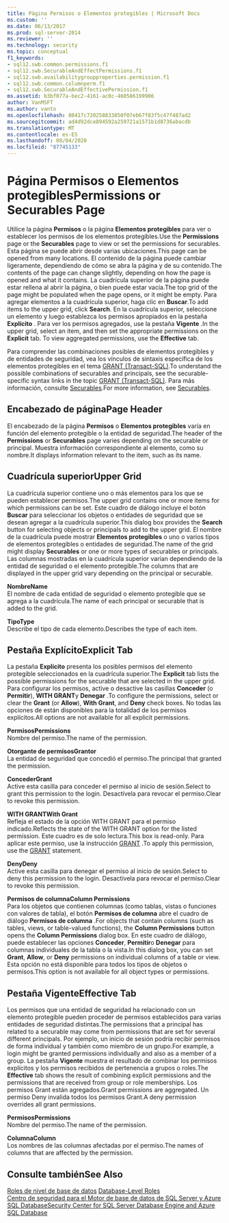 ```yaml
---
title: Página Permisos o Elementos protegibles | Microsoft Docs
ms.custom: ''
ms.date: 06/13/2017
ms.prod: sql-server-2014
ms.reviewer: ''
ms.technology: security
ms.topic: conceptual
f1_keywords:
- sql12.swb.common.permissions.f1
- sql12.swb.SecurableAndEffectPermissions.f1
- sql12.swb.availabilitygroupproperties.permission.f1
- sql12.swb.common.columnperm.f1
- sql12.swb.SecurableAndEffectivePermission.f1
ms.assetid: b3bf077a-bec2-4161-ac0c-460586199906
author: VanMSFT
ms.author: vanto
ms.openlocfilehash: 80417c720258833850f07eb67f83f5c47f487ad2
ms.sourcegitcommit: ad4d92dce894592a259721a1571b1d8736abacdb
ms.translationtype: MT
ms.contentlocale: es-ES
ms.lasthandoff: 08/04/2020
ms.locfileid: "87745133"
---
```

# <a name="permissions-or-securables-page"></a><span data-ttu-id="e2bb7-102">Página Permisos o Elementos protegibles</span><span class="sxs-lookup"><span data-stu-id="e2bb7-102">Permissions or Securables Page</span></span>
  <span data-ttu-id="e2bb7-103">Utilice la página **Permisos** o la página **Elementos protegibles** para ver o establecer los permisos de los elementos protegibles.</span><span class="sxs-lookup"><span data-stu-id="e2bb7-103">Use the **Permissions** page or the **Securables** page to view or set the permissions for securables.</span></span> <span data-ttu-id="e2bb7-104">Esta página se puede abrir desde varias ubicaciones.</span><span class="sxs-lookup"><span data-stu-id="e2bb7-104">This page can be opened from many locations.</span></span> <span data-ttu-id="e2bb7-105">El contenido de la página puede cambiar ligeramente, dependiendo de cómo se abra la página y de su contenido.</span><span class="sxs-lookup"><span data-stu-id="e2bb7-105">The contents of the page can change slightly, depending on how the page is opened and what it contains.</span></span> <span data-ttu-id="e2bb7-106">La cuadrícula superior de la página puede estar rellena al abrir la página, o bien puede estar vacía.</span><span class="sxs-lookup"><span data-stu-id="e2bb7-106">The top grid of the page might be populated when the page opens, or it might be empty.</span></span> <span data-ttu-id="e2bb7-107">Para agregar elementos a la cuadrícula superior, haga clic en **Buscar**.</span><span class="sxs-lookup"><span data-stu-id="e2bb7-107">To add items to the upper grid, click **Search**.</span></span> <span data-ttu-id="e2bb7-108">En la cuadrícula superior, seleccione un elemento y luego establezca los permisos apropiados en la pestaña **Explícito** . Para ver los permisos agregados, use la pestaña **Vigente** .</span><span class="sxs-lookup"><span data-stu-id="e2bb7-108">In the upper grid, select an item, and then set the appropriate permissions on the **Explicit** tab. To view aggregated permissions, use the **Effective** tab.</span></span>  
  
 <span data-ttu-id="e2bb7-109">Para comprender las combinaciones posibles de elementos protegibles y de entidades de seguridad, vea los vínculos de sintaxis específica de los elementos protegibles en el tema [GRANT &#40;Transact-SQL&#41;](/sql/t-sql/statements/grant-transact-sql).</span><span class="sxs-lookup"><span data-stu-id="e2bb7-109">To understand the possible combinations of securables and principals, see the securable-specific syntax links in the topic [GRANT &#40;Transact-SQL&#41;](/sql/t-sql/statements/grant-transact-sql).</span></span> <span data-ttu-id="e2bb7-110">Para más información, consulte [Securables](securables.md).</span><span class="sxs-lookup"><span data-stu-id="e2bb7-110">For more information, see [Securables](securables.md).</span></span>  
  
## <a name="page-header"></a><span data-ttu-id="e2bb7-111">Encabezado de página</span><span class="sxs-lookup"><span data-stu-id="e2bb7-111">Page Header</span></span>  
 <span data-ttu-id="e2bb7-112">El encabezado de la página **Permisos** o **Elementos protegibles** varía en función del elemento protegible o la entidad de seguridad.</span><span class="sxs-lookup"><span data-stu-id="e2bb7-112">The header of the **Permissions** or **Securables** page varies depending on the securable or principal.</span></span> <span data-ttu-id="e2bb7-113">Muestra información correspondiente al elemento, como su nombre.</span><span class="sxs-lookup"><span data-stu-id="e2bb7-113">It displays information relevant to the item, such as its name.</span></span>  
  
## <a name="upper-grid"></a><span data-ttu-id="e2bb7-114">Cuadrícula superior</span><span class="sxs-lookup"><span data-stu-id="e2bb7-114">Upper Grid</span></span>  
 <span data-ttu-id="e2bb7-115">La cuadrícula superior contiene uno o más elementos para los que se pueden establecer permisos.</span><span class="sxs-lookup"><span data-stu-id="e2bb7-115">The upper grid contains one or more items for which permissions can be set.</span></span> <span data-ttu-id="e2bb7-116">Este cuadro de diálogo incluye el botón **Buscar** para seleccionar los objetos o entidades de seguridad que se desean agregar a la cuadrícula superior.</span><span class="sxs-lookup"><span data-stu-id="e2bb7-116">This dialog box provides the **Search** button for selecting objects or principals to add to the upper grid.</span></span> <span data-ttu-id="e2bb7-117">El nombre de la cuadrícula puede mostrar **Elementos protegibles** o uno o varios tipos de elementos protegibles o entidades de seguridad.</span><span class="sxs-lookup"><span data-stu-id="e2bb7-117">The name of the grid might display **Securables** or one or more types of securables or principals.</span></span> <span data-ttu-id="e2bb7-118">Las columnas mostradas en la cuadrícula superior varían dependiendo de la entidad de seguridad o el elemento protegible.</span><span class="sxs-lookup"><span data-stu-id="e2bb7-118">The columns that are displayed in the upper grid vary depending on the principal or securable.</span></span>  
  
 <span data-ttu-id="e2bb7-119">**Nombre**</span><span class="sxs-lookup"><span data-stu-id="e2bb7-119">**Name**</span></span>  
 <span data-ttu-id="e2bb7-120">El nombre de cada entidad de seguridad o elemento protegible que se agrega a la cuadrícula.</span><span class="sxs-lookup"><span data-stu-id="e2bb7-120">The name of each principal or securable that is added to the grid.</span></span>  
  
 <span data-ttu-id="e2bb7-121">**Tipo**</span><span class="sxs-lookup"><span data-stu-id="e2bb7-121">**Type**</span></span>  
 <span data-ttu-id="e2bb7-122">Describe el tipo de cada elemento.</span><span class="sxs-lookup"><span data-stu-id="e2bb7-122">Describes the type of each item.</span></span>  
  
## <a name="explicit-tab"></a><span data-ttu-id="e2bb7-123">Pestaña Explícito</span><span class="sxs-lookup"><span data-stu-id="e2bb7-123">Explicit Tab</span></span>  
 <span data-ttu-id="e2bb7-124">La pestaña **Explícito** presenta los posibles permisos del elemento protegible seleccionados en la cuadrícula superior.</span><span class="sxs-lookup"><span data-stu-id="e2bb7-124">The **Explicit** tab lists the possible permissions for the securable that are selected in the upper grid.</span></span> <span data-ttu-id="e2bb7-125">Para configurar los permisos, active o desactive las casillas **Conceder** (o **Permitir**), **WITH GRANT**y **Denegar** .</span><span class="sxs-lookup"><span data-stu-id="e2bb7-125">To configure the permissions, select or clear the **Grant** (or **Allow**), **With Grant**, and **Deny** check boxes.</span></span> <span data-ttu-id="e2bb7-126">No todas las opciones de están disponibles para la totalidad de los permisos explícitos.</span><span class="sxs-lookup"><span data-stu-id="e2bb7-126">All options are not available for all explicit permissions.</span></span>  
  
 <span data-ttu-id="e2bb7-127">**Permisos**</span><span class="sxs-lookup"><span data-stu-id="e2bb7-127">**Permissions**</span></span>  
 <span data-ttu-id="e2bb7-128">Nombre del permiso.</span><span class="sxs-lookup"><span data-stu-id="e2bb7-128">The name of the permission.</span></span>  
  
 <span data-ttu-id="e2bb7-129">**Otorgante de permisos**</span><span class="sxs-lookup"><span data-stu-id="e2bb7-129">**Grantor**</span></span>  
 <span data-ttu-id="e2bb7-130">La entidad de seguridad que concedió el permiso.</span><span class="sxs-lookup"><span data-stu-id="e2bb7-130">The principal that granted the permission.</span></span>  
  
 <span data-ttu-id="e2bb7-131">**Conceder**</span><span class="sxs-lookup"><span data-stu-id="e2bb7-131">**Grant**</span></span>  
 <span data-ttu-id="e2bb7-132">Active esta casilla para conceder el permiso al inicio de sesión.</span><span class="sxs-lookup"><span data-stu-id="e2bb7-132">Select to grant this permission to the login.</span></span> <span data-ttu-id="e2bb7-133">Desactívela para revocar el permiso.</span><span class="sxs-lookup"><span data-stu-id="e2bb7-133">Clear to revoke this permission.</span></span>  
  
 <span data-ttu-id="e2bb7-134">**WITH GRANT**</span><span class="sxs-lookup"><span data-stu-id="e2bb7-134">**With Grant**</span></span>  
 <span data-ttu-id="e2bb7-135">Refleja el estado de la opción WITH GRANT para el permiso indicado.</span><span class="sxs-lookup"><span data-stu-id="e2bb7-135">Reflects the state of the WITH GRANT option for the listed permission.</span></span> <span data-ttu-id="e2bb7-136">Este cuadro es de solo lectura.</span><span class="sxs-lookup"><span data-stu-id="e2bb7-136">This box is read-only.</span></span> <span data-ttu-id="e2bb7-137">Para aplicar este permiso, use la instrucción [GRANT](/sql/t-sql/statements/grant-transact-sql) .</span><span class="sxs-lookup"><span data-stu-id="e2bb7-137">To apply this permission, use the [GRANT](/sql/t-sql/statements/grant-transact-sql) statement.</span></span>  
  
 <span data-ttu-id="e2bb7-138">**Deny**</span><span class="sxs-lookup"><span data-stu-id="e2bb7-138">**Deny**</span></span>  
 <span data-ttu-id="e2bb7-139">Active esta casilla para denegar el permiso al inicio de sesión.</span><span class="sxs-lookup"><span data-stu-id="e2bb7-139">Select to deny this permission to the login.</span></span> <span data-ttu-id="e2bb7-140">Desactívela para revocar el permiso.</span><span class="sxs-lookup"><span data-stu-id="e2bb7-140">Clear to revoke this permission.</span></span>  
  
 <span data-ttu-id="e2bb7-141">**Permisos de columna**</span><span class="sxs-lookup"><span data-stu-id="e2bb7-141">**Column Permissions**</span></span>  
 <span data-ttu-id="e2bb7-142">Para los objetos que contienen columnas (como tablas, vistas o funciones con valores de tabla), el botón **Permisos de columna** abre el cuadro de diálogo **Permisos de columna** .</span><span class="sxs-lookup"><span data-stu-id="e2bb7-142">For objects that contain columns (such as tables, views, or table-valued functions), the **Column Permissions** button opens the **Column Permissions** dialog box.</span></span> <span data-ttu-id="e2bb7-143">En este cuadro de diálogo, puede establecer las opciones **Conceder**, **Permitir**o **Denegar** para columnas individuales de la tabla o la vista.</span><span class="sxs-lookup"><span data-stu-id="e2bb7-143">In this dialog box, you can set **Grant**, **Allow**, or **Deny** permissions on individual columns of a table or view.</span></span> <span data-ttu-id="e2bb7-144">Esta opción no está disponible para todos los tipos de objetos o permisos.</span><span class="sxs-lookup"><span data-stu-id="e2bb7-144">This option is not available for all object types or permissions.</span></span>  
  
## <a name="effective-tab"></a><span data-ttu-id="e2bb7-145">Pestaña Vigente</span><span class="sxs-lookup"><span data-stu-id="e2bb7-145">Effective Tab</span></span>  
 <span data-ttu-id="e2bb7-146">Los permisos que una entidad de seguridad ha relacionado con un elemento protegible pueden proceder de permisos establecidos para varias entidades de seguridad distintas.</span><span class="sxs-lookup"><span data-stu-id="e2bb7-146">The permissions that a principal has related to a securable may come from permissions that are set for several different principals.</span></span> <span data-ttu-id="e2bb7-147">Por ejemplo, un inicio de sesión podría recibir permisos de forma individual y también como miembro de un grupo.</span><span class="sxs-lookup"><span data-stu-id="e2bb7-147">For example, a login might be granted permissions individually and also as a member of a group.</span></span> <span data-ttu-id="e2bb7-148">La pestaña **Vigente** muestra el resultado de combinar los permisos explícitos y los permisos recibidos de pertenencia a grupos o roles.</span><span class="sxs-lookup"><span data-stu-id="e2bb7-148">The **Effective** tab shows the result of combining explicit permissions and the permissions that are received from group or role memberships.</span></span> <span data-ttu-id="e2bb7-149">Los permisos Grant están agregados.</span><span class="sxs-lookup"><span data-stu-id="e2bb7-149">Grant permissions are aggregated.</span></span> <span data-ttu-id="e2bb7-150">Un permiso Deny invalida todos los permisos Grant.</span><span class="sxs-lookup"><span data-stu-id="e2bb7-150">A deny permission overrides all grant permissions.</span></span>  
  
 <span data-ttu-id="e2bb7-151">**Permisos**</span><span class="sxs-lookup"><span data-stu-id="e2bb7-151">**Permissions**</span></span>  
 <span data-ttu-id="e2bb7-152">Nombre del permiso.</span><span class="sxs-lookup"><span data-stu-id="e2bb7-152">The name of the permission.</span></span>  
  
 <span data-ttu-id="e2bb7-153">**Columna**</span><span class="sxs-lookup"><span data-stu-id="e2bb7-153">**Column**</span></span>  
 <span data-ttu-id="e2bb7-154">Los nombres de las columnas afectadas por el permiso.</span><span class="sxs-lookup"><span data-stu-id="e2bb7-154">The names of columns that are affected by the permission.</span></span>  
  
## <a name="see-also"></a><span data-ttu-id="e2bb7-155">Consulte también</span><span class="sxs-lookup"><span data-stu-id="e2bb7-155">See Also</span></span>  
 <span data-ttu-id="e2bb7-156">[Roles de nivel de base de datos](authentication-access/database-level-roles.md) </span><span class="sxs-lookup"><span data-stu-id="e2bb7-156">[Database-Level Roles](authentication-access/database-level-roles.md) </span></span>  
 [<span data-ttu-id="e2bb7-157">Centro de seguridad para el Motor de base de datos de SQL Server y Azure SQL Database</span><span class="sxs-lookup"><span data-stu-id="e2bb7-157">Security Center for SQL Server Database Engine and Azure SQL Database</span></span>](security-center-for-sql-server-database-engine-and-azure-sql-database.md)  
  
  
